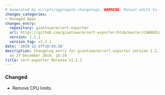 ```yaml
---
# Generated by scripts/aggregate-changelogs. WARNING: Manual edits to this files will be overwritten.
changes_categories:
- Managed Apps
changes_entry:
  repository: giantswarm/cert-exporter
  url: https://github.com/giantswarm/cert-exporter/blob/master/CHANGELOG.md#v121-2019-12-24
  version: 1.2.1
  version_tag: v1.2.1
date: '2019-12-27T10:59:36'
description: Changelog entry for giantswarm/cert-exporter version 1.2.1, published
  on 27 December 2019, 10:59
title: cert-exporter Release v1.2.1
---
```


### Changed
- Remove CPU limits.
